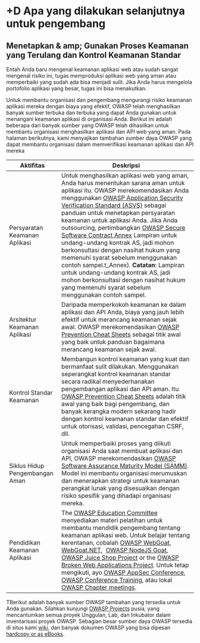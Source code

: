 # +D Apa yang dilakukan selanjutnya untuk pengembang

## Menetapkan & amp; Gunakan Proses Keamanan yang Terulang dan Kontrol Keamanan Standar

Entah Anda baru mengenal keamanan aplikasi web atau sudah sangat mengenal risiko ini, tugas memproduksi aplikasi web yang aman atau memperbaiki yang sudah ada bisa menjadi sulit. Jika Anda harus mengelola portofolio aplikasi yang besar, tugas ini bisa menakutkan.

Untuk membantu organisasi dan pengembang mengurangi risiko keamanan aplikasi mereka dengan biaya yang efektif, OWASP telah menghasilkan banyak sumber terbuka dan terbuka yang dapat Anda gunakan untuk menangani keamanan aplikasi di organisasi Anda. Berikut ini adalah beberapa dari banyak sumber yang OWASP telah dihasilkan untuk membantu organisasi menghasilkan aplikasi dan API web yang aman. Pada halaman berikutnya, kami menyajikan tambahan sumber daya OWASP yang dapat membantu organisasi dalam memverifikasi keamanan aplikasi dan API mereka

| Aktifitas | Deskripsi |
| --- | --- |
| Persyaratan Keamanan Aplikasi | Untuk menghasilkan aplikasi web yang aman, Anda harus menentukan sarana aman untuk aplikasi itu. OWASP merekomendasikan Anda menggunakan [OWASP Application Security Verification Standard (ASVS)](https://owasp.org/www-project-application-security-verification-standard/) sebagai panduan untuk menetapkan persyaratan keamanan untuk aplikasi Anda. Jika Anda outsourcing, pertimbangkan [OWASP Secure Software Contract Annex](https://owasp.org/www-community/OWASP_Secure_Software_Contract_Annex) Lampiran untuk undang-undang kontrak AS, jadi mohon berkonsultasi dengan nasihat hukum yang memenuhi syarat sebelum menggunakan contoh sampel.t_Annex). **Catatan**: Lampiran untuk undang-undang kontrak AS, jadi mohon berkonsultasi dengan nasihat hukum yang memenuhi syarat sebelum menggunakan contoh sampel. |
| Arsitektur Keamanan Aplikasi | Daripada memperkokoh keamanan ke dalam aplikasi dan API Anda, biaya yang jauh lebih efektif untuk merancang keamanan sejak awal. OWASP merekomendasikan [OWASP Prevention Cheat Sheets](https://cheatsheetseries.owasp.org/) sebagai titik awal yang baik untuk panduan bagaimana merancang keamanan sejak awal. | 
| Kontrol Standar Keamanan | Membangun kontrol keamanan yang kuat dan bermanfaat sulit dilakukan. Menggunakan seperangkat kontrol keamanan standar secara radikal menyederhanakan pengembangan aplikasi dan API aman. Itu [OWASP Prevention Cheat Sheets](https://cheatsheetseries.owasp.org/) adalah titik awal yang baik bagi pengembang, dan banyak kerangka modern sekarang hadir dengan kontrol keamanan standar dan efektif untuk otorisasi, validasi, pencegahan CSRF, dll. |
| Siklus Hidup Pengembangan Aman | Untuk memperbaiki proses yang diikuti organisasi Anda saat membuat aplikasi dan API, OWASP merekomendasikan [OWASP Software Assurance Maturity Model (SAMM)](https://owasp.org/www-project-samm/). Model ini membantu organisasi merumuskan dan menerapkan strategi untuk keamanan perangkat lunak yang disesuaikan dengan risiko spesifik yang dihadapi organisasi mereka. |
| Pendidikan Keamanan Aplikasi | The [OWASP Education Committee](https://owasp.org/www-committee-education-and-training/) menyediakan materi pelatihan untuk membantu mendidik pengembang tentang keamanan aplikasi web. Untuk belajar tentang kerentanan, cobalah [OWASP WebGoat](https://owasp.org/www-project-webgoat/), [WebGoat.NET](https://github.com/jerryhoff/WebGoat.NET),  [OWASP NodeJS Goat](https://owasp.org/www-project-node.js-goat/), [OWASP Juice Shop Project](https://owasp.org/www-project-juice-shop/) or the [OWASP Broken Web Applications Project](https://github.com/chuckfw/owaspbwa/). Untuk tetap mengikuti, ayo [OWASP AppSec Conference](https://owasp.org/events/), [OWASP Conference Training](https://owasp.org/events/), atau lokal [OWASP Chapter meetings](https://owasp.org/chapters/). |

TBerikut adalah banyak sumber OWASP tambahan yang tersedia untuk Anda gunakan. Silahkan kunjungi [OWASP Projects](https://owasp.org/projects/) pusia, yang mencantumkan semua proyek Unggulan, Lab, dan Inkubator dalam inventarisasi proyek OWASP. Sebagian besar sumber daya OWASP tersedia di situs kami [wiki](https://owasp.org/), dan banyak dokumen OWASP yang bisa dipesan [hardcopy or as eBooks](https://stores.lulu.com/owasp).
